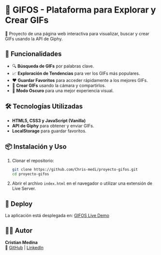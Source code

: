 # 📌 GIFOS - Plataforma para Explorar y Crear GIFs

🚀 Proyecto de una página web interactiva para visualizar, buscar y crear GIFs usando la API de Giphy.

## 🌟 Funcionalidades
- 🔍 **Búsqueda de GIFs** por palabras clave.
- 📈 **Exploración de Tendencias** para ver los GIFs más populares.
- ❤️ **Guardar Favoritos** para acceder rápidamente a los mejores GIFs.
- 🎥 **Crear GIFs** usando la cámara y compartirlos.
- 🌙 **Modo Oscuro** para una mejor experiencia visual.

## 🛠 Tecnologías Utilizadas
- **HTML5, CSS3 y JavaScript (Vanilla)**
- **API de Giphy** para obtener y enviar GIFs.
- **LocalStorage** para guardar favoritos.

## 📦 Instalación y Uso
1. Clonar el repositorio:
   ```bash
   git clone https://github.com/Chris-medi/proyecto-gifos.git
   cd proyecto-gifos
   ```
2. Abrir el archivo `index.html` en el navegador o utilizar una extensión de Live Server.

## 🚀 Deploy
La aplicación está desplegada en: [GIFOS Live Demo](https://chris-medi.github.io/proyecto-gifos/)

## 👨‍💻 Autor
**Cristian Medina**  
🔗 [GitHub](https://github.com/Chris-medi) | [LinkedIn](https://www.linkedin.com/in/cristian-camilo-medina/)

